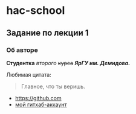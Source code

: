 # hac-school
## Задание по лекции 1
### Об авторе
**Студентка** *второго* ~~курса~~ ***ЯрГУ им. Демидова.***

Любимая цитата:
>Главное, что ты веришь.
* <https://github.com>
* [мой гитхаб-аккаунт](https://github.com/PolinaGuseva21/hac-school)
